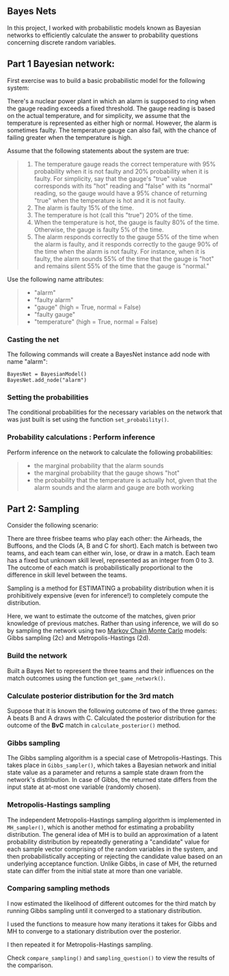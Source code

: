 ## Bayes Nets

In this project, I worked with probabilistic models known as Bayesian networks to efficiently calculate the answer to probability questions concerning discrete random variables.

## Part 1 Bayesian network:

First exercise was to build a basic probabilistic model for the following system:

There's a nuclear power plant in which an alarm is supposed to ring when the gauge reading exceeds a fixed threshold. The gauge reading is based on the actual temperature, and for simplicity, we assume that the temperature is represented as either high or normal. However, the alarm is sometimes faulty. The temperature gauge can also fail, with the chance of failing greater when the temperature is high.

Assume that the following statements about the system are true:
> 1. The temperature gauge reads the correct temperature with 95% probability when it is not faulty and 20% probability when it is faulty. For simplicity, say that the gauge's "true" value corresponds with its "hot" reading and "false" with its "normal" reading, so the gauge would have a 95% chance of returning "true" when the temperature is hot and it is not faulty.
> 2. The alarm is faulty 15% of the time.
> 3. The temperature is hot (call this "true") 20% of the time.
> 4. When the temperature is hot, the gauge is faulty 80% of the time. Otherwise, the gauge is faulty 5% of the time.
> 5. The alarm responds correctly to the gauge 55% of the time when the alarm is faulty, and it responds correctly to the gauge 90% of the time when the alarm is not faulty. For instance, when it is faulty, the alarm sounds 55% of the time that the gauge is "hot" and remains silent 55% of the time that the gauge is "normal."


Use the following name attributes:

>- "alarm"
>- "faulty alarm"
>- "gauge"                   (high = True, normal = False)
>- "faulty gauge"
>- "temperature"             (high = True, normal = False)  

### Casting the net

The following commands will create a BayesNet instance add node with name "alarm":

    BayesNet = BayesianModel()
    BayesNet.add_node("alarm")

### Setting the probabilities

The conditional probabilities for the necessary variables on the network that was just built is set using the function `set_probability()`.

### Probability calculations : Perform inference

Perform inference on the network to calculate the following probabilities:

> - the marginal probability that the alarm sounds
> - the marginal probability that the gauge shows "hot"
> - the probability that the temperature is actually hot, given that the alarm sounds and the alarm and gauge are both working

## Part 2: Sampling

Consider the following scenario:

There are three frisbee teams who play each other: the Airheads, the Buffoons, and the Clods (A, B and C for short). 
Each match is between two teams, and each team can either win, lose, or draw in a match. Each team has a fixed but 
unknown skill level, represented as an integer from 0 to 3. The outcome of each match is probabilistically proportional to the difference in skill level between the teams.

Sampling is a method for ESTIMATING a probability distribution when it is prohibitively expensive (even for inference!) to completely compute the distribution. 

Here, we want to estimate the outcome of the matches, given prior knowledge of previous matches. Rather than using inference, we will do so by sampling the network using two [Markov Chain Monte Carlo](http://www.statistics.com/papers/LESSON1_Notes_MCMC.pdf) models: Gibbs sampling (2c) and Metropolis-Hastings (2d).

### Build the network

Built a Bayes Net to represent the three teams and their influences on the match outcomes using the function `get_game_network()`.

### Calculate posterior distribution for the 3rd match

Suppose that it is known the following outcome of two of the three games: A beats B and A draws with C. Calculated the posterior distribution for the outcome of the **BvC** match in `calculate_posterior()` method. 

### Gibbs sampling

The Gibbs sampling algorithm is a special case of Metropolis-Hastings. This takes place in `Gibbs_sampler()`, which takes a Bayesian network and initial state value as a parameter and returns a sample state drawn from the network's distribution. In case of Gibbs, the returned state differs from the input state at at-most one variable (randomly chosen).

### Metropolis-Hastings sampling

The independent Metropolis-Hastings sampling algorithm is implemented in `MH_sampler()`, which is another method for estimating a probability distribution.
The general idea of MH is to build an approximation of a latent probability distribution by repeatedly generating a "candidate" value for each sample vector comprising of the random variables in the system, and then probabilistically accepting or rejecting the candidate value based on an underlying acceptance function. Unlike Gibbs, in case of MH, the returned state can differ from the initial state at more than one variable.

### Comparing sampling methods

I now estimated the likelihood of different outcomes for the third match by running Gibbs sampling until it converged to a stationary distribution. 

I used the functions to measure how many iterations it takes for Gibbs and MH to converge to a stationary distribution over the posterior. 

I then repeated it for Metropolis-Hastings sampling.

Check `compare_sampling()` and `sampling_question()` to view the results of the comparison.
 